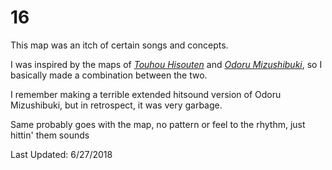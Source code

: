 # 16
This map was an itch of certain songs and concepts.

I was inspired by the maps of [*Touhou Hisouten*](https://osu.ppy.sh/beatmapsets/455069#osu/975517) and [*Odoru Mizushibuki*](https://osu.ppy.sh/beatmapsets/153887), so I basically made a combination between the two.

I remember making a terrible extended hitsound version of Odoru Mizushibuki, but in retrospect, it was very garbage.

Same probably goes with the map, no pattern or feel to the rhythm, just hittin' them sounds

Last Updated: 6/27/2018
